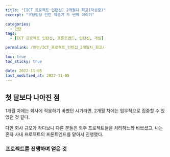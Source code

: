 ```yaml
---
title: "[ICT 프로젝트 인턴십] 2개월차 회고(작성중)"
excerpt: "우당탕탕 인턴 적응기 두 번째 이야기"

categories:
  - 인턴
tags:
  - [ICT 프로젝트 인턴십, 프론트엔드, 인턴십, 개발]

permalink: /인턴/ICT_프로젝트_인턴십_2개월차_회고/

toc: true
toc_sticky: true

date: 2022-11-05
last_modified_at: 2022-11-05
---
```


## 첫 달보다 나아진 점

1개월 차에는 회사에 적응하기 바빴던 시기라면, 2개월 차에는 업무적으로 집중할 수 있었던 것 같다.

다만 회사 규모가 작다보니 다른 분들은 외주 프로젝트들을 처리하느라 바쁘셨고, 나는 혼자 사내 프로젝트의 프론트엔드를 맡아서 진행했다.

### 프로젝트를 진행하며 얻은 것
